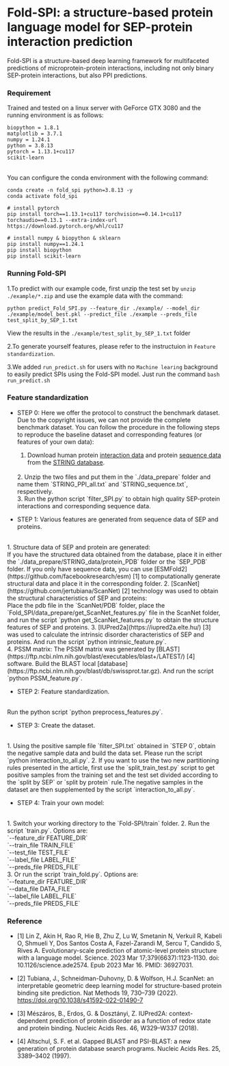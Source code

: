 # Fold-SPI: a structure-based protein language model for SEP-protein interaction prediction

Fold-SPI is a structure-based deep learning framework for multifaceted predictions of microprotein-protein interactions, including not only binary SEP-protein interactions, but also PPI predictions.

### Requirement
Trained and tested on a linux server with GeForce GTX 3080 and the running environment is as follows:<br />
```shell
biopython = 1.8.1
matplotlib = 3.7.1
numpy = 1.24.1
python = 3.8.13
pytorch = 1.13.1+cu117
scikit-learn
```
<br />
You can configure the conda environment with the following command:<br />

```shell
conda create -n fold_spi python=3.8.13 -y
conda activate fold_spi

# install pytorch
pip install torch==1.13.1+cu117 torchvision==0.14.1+cu117 torchaudio==0.13.1 --extra-index-url https://download.pytorch.org/whl/cu117

# install numpy & biopython & sklearn
pip install numpy==1.24.1
pip install biopython
pip install scikit-learn
```

### Running Fold-SPI

1.To predict with our example code, first unzip the test set by `unzip ./example/*.zip` and use the example data with the command:

```shell
python predict_Fold_SPI.py --feature_dir ./example/ --model_dir ./example/model_best.pkl --predict_file ./example --preds_file test_split_by_SEP_1.txt
```
View the results in the `./example/test_split_by_SEP_1.txt` folder<br />

2.To generate yourself features, please refer to the instructuion in `Feature standardization`.<br />

3.We added `run_predict.sh` for users with no `Machine learing` background to easily predict SPIs using the Fold-SPI model. Just run the command `bash run_predict.sh`

### Feature standardization

- STEP 0: Here we offer the protocol to construct the benchmark dataset.  Due to the copyright issues, we can not provide the complete benchmark dataset. You can follow the procedure in the following steps to reproduce the baseline dataset and corresponding features (or features of your own data):<br />
  1. Download human protein [interaction data](https://stringdb-downloads.org/download/protein.physical.links.detailed.v11.5/9606.protein.physical.links.detailed.v11.5.txt.gz) and protein [sequence data](https://stringdb-downloads.org/download/protein.sequences.v11.5/9606.protein.sequences.v11.5.fa.gz) from the [STRING database](https://version-11-5.string-db.org/cgi/download?sessionId=bza7bKrnOz1i&species_text=Homo+sapiens).
  <br />
  2. Unzip the two files and put them in the `./data_prepare` folder and name them `STRING_PPI_all.txt` and `STRING_sequence.txt`, respectively.<br />
  3. Run the python script `filter_SPI.py` to obtain high quality SEP-protein interactions and corresponding sequence data.


- STEP 1: Various features are generated from sequence data of SEP and proteins.
<br />
  1. Structure data of SEP and protein are generated:<br />
  If you have the structured data obtained from the database, place it in either the `./data_prepare/STRING_data/protein_PDB` folder or the `SEP_PDB` folder. If you only have sequence data, you can use [ESMFold2](https://github.com/facebookresearch/esm) [1] to computationally generate structural data and place it in the corresponding folder.
  2. [ScanNet](https://github.com/jertubiana/ScanNet) [2] technology was used to obtain the structural characteristics of SEP and proteins:<br />
  Place the pdb file in the `ScanNet/PDB` folder, place the `Fold_SPI/data_prepare/get_ScanNet_features.py` file in the ScanNet folder, and run the script `python get_ScanNet_features.py`  to obtain the structure features of SEP and proteins.
  3. [IUPred2a](https://iupred2a.elte.hu/) [3] was used to calculate the intrinsic disorder characteristics of SEP and proteins. And run the script `python intrinsic_feature.py`.<br />
  4. PSSM matrix: The PSSM matrix was generated by [BLAST](https://ftp.ncbi.nlm.nih.gov/blast/executables/blast+/LATEST/) [4] software. Build the BLAST local [database](https://ftp.ncbi.nlm.nih.gov/blast/db/swissprot.tar.gz). And run the script `python PSSM_feature.py`.


- STEP 2: Feature standardization.
<br />
  Run the python script `python preprocess_features.py`.


- STEP 3: Create the dataset.
<br />
  1. Using the positive sample file `filter_SPI.txt` obtained in `STEP 0`, obtain the negative sample data and build the data set. Please run the script `python interaction_to_all.py`.
  2. If you want to use the two new partitioning rules presented in the article, first use the `split_train_test.py` script to get positive samples from the training set and the test set divided according to the `split by SEP` or `split by protein` rule.The negative samples in the dataset are then supplemented by the script `interaction_to_all.py`.


- STEP 4: Train your own model:
<br />
  1. Switch your working directory to the `Fold-SPI/train` folder.
  2. Run the script `train.py`. Options are:<br />
  `--feature_dir FEATURE_DIR`<br />
  `--train_file TRAIN_FILE`<br />
  `--test_file TEST_FILE`<br />
  `--label_file LABEL_FILE`<br />
  `--preds_file PREDS_FILE`<br />
  3. Or run the script `train_fold.py`. Options are:<br />
  `--feature_dir FEATURE_DIR`<br />
  `--data_file DATA_FILE`<br />
  `--label_file LABEL_FILE`<br />
  `--preds_file PREDS_FILE`<br />

     
### Reference

<div id="refer-anchor-1"></div>

- [1] Lin Z, Akin H, Rao R, Hie B, Zhu Z, Lu W, Smetanin N, Verkuil R, Kabeli O, Shmueli Y, Dos Santos Costa A, Fazel-Zarandi M, Sercu T, Candido S, Rives A. Evolutionary-scale prediction of atomic-level protein structure with a language model. Science. 2023 Mar 17;379(6637):1123-1130. doi: 10.1126/science.ade2574. Epub 2023 Mar 16. PMID: 36927031.

<div id="refer-anchor-2"></div>

- [2] Tubiana, J., Schneidman-Duhovny, D. & Wolfson, H.J. ScanNet: an interpretable geometric deep learning model for structure-based protein binding site prediction. Nat Methods 19, 730–739 (2022). https://doi.org/10.1038/s41592-022-01490-7

<div id="refer-anchor-3"></div>

- [3] Mészáros, B., Erdos, G. & Dosztányi, Z. IUPred2A: context-dependent prediction of protein disorder as a function of redox state and protein binding. Nucleic Acids Res. 46, W329–W337 (2018).

<div id="refer-anchor-4"></div>

- [4] Altschul, S. F. et al. Gapped BLAST and PSI-BLAST: a new generation of protein database search programs. Nucleic Acids Res. 25, 3389–3402 (1997).


